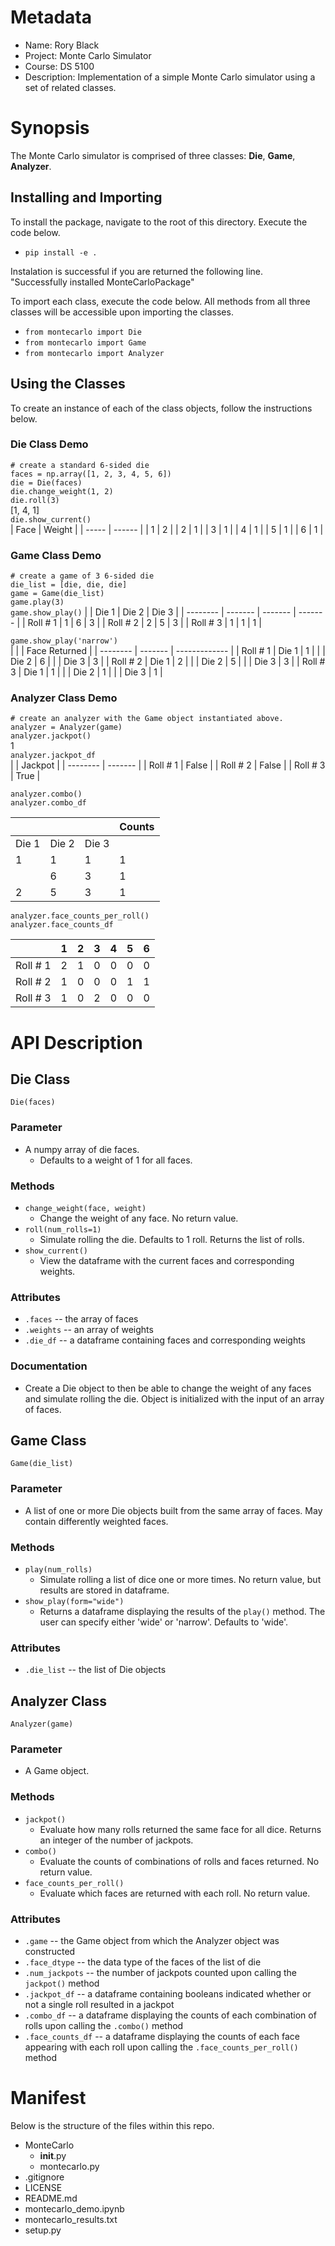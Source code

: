 # Metadata
* Name:        Rory Black
* Project:     Monte Carlo Simulator
* Course:      DS 5100
* Description: Implementation of a simple Monte Carlo simulator using a set of related classes.

# Synopsis
The Monte Carlo simulator is comprised of three classes: **Die**, **Game**, **Analyzer**.

## Installing and Importing
To install the package, navigate to the root of this directory. Execute the code below.
* `pip install -e .`  

Instalation is successful if you are returned the following line.  
"Successfully installed MonteCarloPackage"

To import each class, execute the code below. All methods from all three classes will be accessible upon importing the classes.
* `from montecarlo import Die`
* `from montecarlo import Game`
* `from montecarlo import Analyzer`

## Using the Classes
To create an instance of each of the class objects, follow the instructions below.

### Die Class Demo

`# create a standard 6-sided die`   
`faces = np.array([1, 2, 3, 4, 5, 6])`  
`die = Die(faces)`  
`die.change_weight(1, 2)`  
`die.roll(3)`  
[1, 4, 1]  
`die.show_current()`  
| Face  | Weight |
| ----- | ------ |
| 1     | 2      |
| 2     | 1      |
| 3     | 1      |
| 4     | 1      |
| 5     | 1      |
| 6     | 1      |


### Game Class Demo

`# create a game of 3 6-sided die`  
`die_list = [die, die, die]`  
`game = Game(die_list)`  
`game.play(3)`  
`game.show_play()`
|          | Die 1   | Die 2   | Die 3   |
| -------- | ------- | ------- | ------- |
| Roll # 1 | 1       | 6       | 3       |
| Roll # 2 | 2       | 5       | 3       |
| Roll # 3 | 1       | 1       | 1       |

`game.show_play('narrow')`  
|          |         | Face Returned |
| -------- | ------- | ------------- |
| Roll # 1 | Die 1   | 1             |
|          | Die 2   | 6             |
|          | Die 3   | 3             |
| Roll # 2 | Die 1   | 2             |
|          | Die 2   | 5             |
|          | Die 3   | 3             |
| Roll # 3 | Die 1   | 1             |
|          | Die 2   | 1             |
|          | Die 3   | 1             |



### Analyzer Class Demo

`# create an analyzer with the Game object instantiated above.`  
`analyzer = Analyzer(game)`  
`analyzer.jackpot()`  
1  
`analyzer.jackpot_df`  
|          | Jackpot |
| -------- | ------- |
| Roll # 1 | False   |
| Roll # 2 | False   |
| Roll # 3 | True    |

`analyzer.combo()`  
`analyzer.combo_df`  

|          |         |         | Counts   |
| -------- | ------- | ------- | -------- |
|  Die 1   | Die 2   | Die 3   |          |
|  1       | 1       | 1       | 1        |
|          | 6       | 3       | 1        |
|  2       | 5       | 3       | 1        |

`analyzer.face_counts_per_roll()`  
`analyzer.face_counts_df`  

|          | 1    | 2    | 3    | 4    | 5    | 6    |
| -------- | ---- | ---- | ---- | ---- | ---- | ---- |
| Roll # 1 | 2    | 1    | 0    | 0    | 0    | 0    |
| Roll # 2 | 1    | 0    | 0    | 0    | 1    | 1    |
| Roll # 3 | 1    | 0    | 2    | 0    | 0    | 0    |


# API Description  

## Die Class  
`Die(faces)`  

### Parameter  
* A numpy array of die faces.  
  * Defaults to a weight of 1 for all faces.

### Methods
* `change_weight(face, weight)`
  * Change the weight of any face. No return value.
* `roll(num_rolls=1)`
  * Simulate rolling the die. Defaults to 1 roll. Returns the list of rolls.
* `show_current()`
  * View the dataframe with the current faces and corresponding weights.  

### Attributes  
* `.faces` -- the array of faces
* `.weights` -- an array of weights
* `.die_df` -- a dataframe containing faces and corresponding weights
  
### Documentation
* Create a Die object to then be able to change the weight of any faces and simulate rolling the die. Object is initialized with the input of an array of faces.  


## Game Class
`Game(die_list)` 

### Parameter  
* A list of one or more Die objects built from the same array of faces. May contain differently weighted faces.  

### Methods
* `play(num_rolls)`
  * Simulate rolling a list of dice one or more times. No return value, but results are stored in dataframe.
* `show_play(form="wide")`
  * Returns a dataframe displaying the results of the `play()` method. The user can specify either 'wide' or 'narrow'. Defaults to 'wide'.

### Attributes
* `.die_list` -- the list of Die objects


## Analyzer Class
`Analyzer(game)`  

### Parameter
* A Game object.

### Methods
* `jackpot()`
  * Evaluate how many rolls returned the same face for all dice. Returns an integer of the number of jackpots.  
* `combo()`
  * Evaluate the counts of combinations of rolls and faces returned. No return value.  
* `face_counts_per_roll()`
  * Evaluate which faces are returned with each roll. No return value.

### Attributes
* `.game` -- the Game object from which the Analyzer object was constructed
* `.face_dtype` -- the data type of the faces of the list of die  
* `.num_jackpots` -- the number of jackpots counted upon calling the `jackpot()` method
* `.jackpot_df` -- a dataframe containing booleans indicated whether or not a single roll resulted in a jackpot
* `.combo_df` -- a dataframe displaying the counts of each combination of rolls upon calling the `.combo()` method
* `.face_counts_df` -- a dataframe displaying the counts of each face appearing with each roll upon calling the `.face_counts_per_roll()` method


# Manifest

Below is the structure of the files within this repo.

* MonteCarlo  
  * __init__.py  
  * montecarlo.py  
* .gitignore  
* LICENSE  
* README.md  
* montecarlo_demo.ipynb  
* montecarlo_results.txt  
* setup.py  



